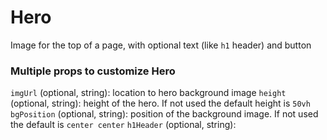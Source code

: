 # Hero

Image for the top of a page, with optional text (like `h1` header) and button

### Multiple props to customize Hero
`imgUrl` (optional, string): location to hero background image
`height` (optional, string): height of the hero. If not used the default height is `50vh`
`bgPosition` (optional, string): position of the background image. If not used the default is `center center`
`h1Header` (optional, string): 